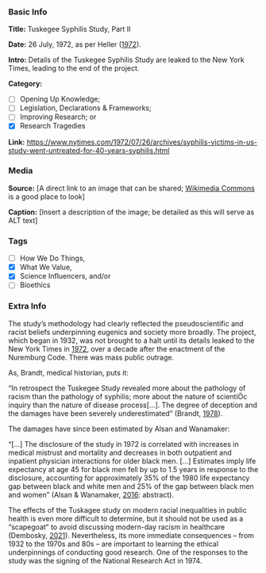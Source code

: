 ### Basic Info

**Title:**
Tuskegee Syphilis Study, Part II

**Date:**
26 July, 1972, as per Heller ([1972](https://www.nytimes.com/1972/07/26/archives/syphilis-victims-in-us-study-went-untreated-for-40-years-syphilis.html)).

**Intro:**
Details of the Tuskegee Syphilis Study are leaked to the New York Times, leading to the end of the project.

**Category:** 

- [ ] Opening Up Knowledge;
- [ ] Legislation, Declarations & Frameworks;
- [ ] Improving Research; or
- [x] Research Tragedies

**Link:**
https://www.nytimes.com/1972/07/26/archives/syphilis-victims-in-us-study-went-untreated-for-40-years-syphilis.html

### Media

**Source:** 
[A direct link to an image that can be shared; [Wikimedia Commons](https://commons.wikimedia.org/wiki/Commons:Reusing_content_outside_Wikimedia) is a good place to look]

**Caption:** 
[Insert a description of the image; be detailed as this will serve as ALT text]

### Tags

- [ ] How We Do Things, 
- [x] What We Value, 
- [x] Science Influencers, and/or 
- [ ] Bioethics

### Extra Info

The study’s methodology had clearly reflected the pseudoscientific and racist beliefs underpinning eugenics and society more broadly. The project, which began in 1932, was not brought to a halt until its details leaked to the New York Times in [1972](https://www.nytimes.com/1972/07/26/archives/syphilis-victims-in-us-study-went-untreated-for-40-years-syphilis.html), over a decade after the enactment of the Nuremburg Code. There was mass public outrage.

As, Brandt, medical historian, puts it:

“In retrospect the Tuskegee Study revealed more about the pathology of racism than the pathology of syphilis; more about the nature of scientiÖc inquiry than the nature of disease process[…]. The degree of deception and the damages have been severely underestimated” (Brandt, [1978](http://nrs.harvard.edu/urn-3:HUL.InstRepos:3372911)).

The damages have since been estimated by Alsan and Wanamaker:

“[…] The disclosure of the study in 1972 is correlated with increases in medical mistrust and mortality and decreases in both outpatient and inpatient physician interactions for older black men. […] Estimates imply life expectancy at age 45 for black men fell by up to 1.5 years in response to the disclosure, accounting for approximately 35% of the 1980 life expectancy gap between black and white men and 25% of the gap between black men and women” (Alsan & Wanamaker, [2016](https://www.nber.org/system/files/working_papers/w22323/w22323.pdf): abstract).

The effects of the Tuskagee study on modern racial inequalities in public health is even more difficult to determine, but it should not be used as a “scapegoat” to avoid discussing modern-day racism in healthcare (Dembosky, [2021](https://www.npr.org/sections/health-shots/2021/03/23/974059870/stop-blaming-tuskegee-critics-say-its-not-an-excuse-for-current-medical-racism?t=1634027809493)). Nevertheless, its more immediate consequences – from 1932 to the 1970s and 80s – are important to learning the ethical underpinnings of conducting good research. One of the responses to the study was the signing of the National Research Act in 1974.
